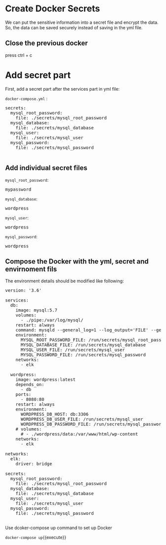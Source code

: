 # Create Docker Secrets
We can put the sensitive information into a secret file and encrypt the data. So, the data can be saved securely instead of saving in the yml file.
## Close the previous docker
press ctrl + c
# Add secret part
First, add a secret part after the services part in yml file:

`docker-compose.yml` :
<pre>
secrets:
  mysql_root_password:
    file: ./secrets/mysql_root_password
  mysql_database:
    file: ./secrets/mysql_database
  mysql_user:
    file: ./secrets/mysql_user
  mysql_password:
    file: ./secrets/mysql_password

</pre>

## Add  individual secret files
`mysql_root_password`:
<pre class="file" data-target="clipboard">
mypassword
</pre>

`mysql_database`:
<pre class="file" data-target="clipboard">
wordpress
</pre>

`mysql_user`:
<pre class="file" data-target="clipboard">
wordpress
</pre>

`mysql_password`:
<pre class="file" data-target="clipboard">
wordpress
</pre>

## Compose the Docker with the yml, secret and envirnoment fils
The environment details should be modified like following:
<pre class="file" data-target="clipboard">
version: '3.6'

services:
  db:
    image: mysql:5.7
    volumes:
      - ./pipe:/var/log/mysql/
    restart: always
    command: mysqld --general_log=1 --log_output='FILE' --general-log-file=/var/log/mysql/general.log
    environment:
      MYSQL_ROOT_PASSWORD_FILE: /run/secrets/mysql_root_password
      MYSQL_DATABASE_FILE: /run/secrets/mysql_database
      MYSQL_USER_FILE: /run/secrets/mysql_user
      MYSQL_PASSWORD_FILE: /run/secrets/mysql_password
    networks:
      - elk
      
  wordpress:
    image: wordpress:latest
    depends_on:
      - db
    ports:
      - 8080:80
    restart: always
    environment:
      WORDPRESS_DB_HOST: db:3306
      WORDPRESS_DB_USER_FILE: /run/secrets/mysql_user
      WORDPRESS_DB_PASSWORD_FILE: /run/secrets/mysql_password
    # volumes:
      # - ./wordpress/data:/var/www/html/wp-content
    networks:
      - elk
      
networks:
  elk:
    driver: bridge

secrets:
  mysql_root_password:
    file: ./secrets/mysql_root_password
  mysql_database:
    file: ./secrets/mysql_database
  mysql_user:
    file: ./secrets/mysql_user
  mysql_password:
    file: ./secrets/mysql_password

</pre>

Use dcoker-compose up command to set up Docker

`docker-compose up`{{execute}}



